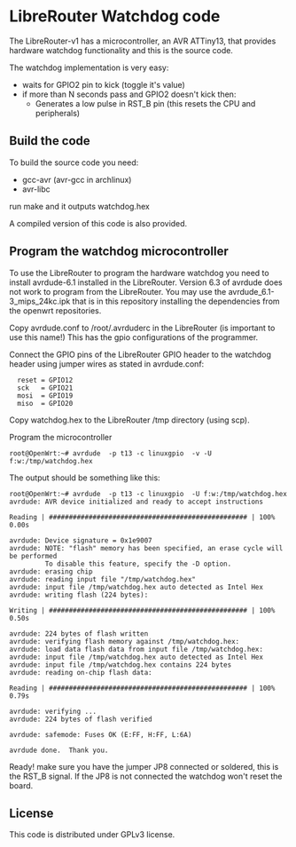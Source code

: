 # LibreRouter Watchdog code

The LibreRouter-v1 has a microcontroller, an AVR ATTiny13,
that provides hardware watchdog functionality and this is the source
code.

The watchdog implementation is very easy:
* waits for GPIO2 pin to kick (toggle it's value)
* if more than N seconds pass and GPIO2 doesn't kick then:
    * Generates a low pulse in RST_B pin (this resets the CPU and peripherals)

## Build the code

To build the source code you need:
* gcc-avr (avr-gcc in archlinux)
* avr-libc

run make and it outputs watchdog.hex

A compiled version of this code is also provided.

## Program the watchdog microcontroller

To use the LibreRouter to program the hardware watchdog you need to install
avrdude-6.1 installed in the LibreRouter. Version 6.3 of avrdude does not
work to program from the LibreRouter. You may use the avrdude_6.1-3_mips_24kc.ipk
that is in this repository installing the dependencies from the openwrt repositories.

Copy avrdude.conf to /root/.avrduderc in the LibreRouter (is important to use this name!)
This has the gpio configurations of the programmer.

Connect the GPIO pins of the LibreRouter GPIO header to the watchdog header
using jumper wires as stated in avrdude.conf:
```
  reset = GPIO12
  sck   = GPIO21
  mosi  = GPIO19
  miso  = GPIO20
```

Copy watchdog.hex to the LibreRouter /tmp directory (using scp).

Program the microcontroller
```
root@OpenWrt:~# avrdude  -p t13 -c linuxgpio  -v -U f:w:/tmp/watchdog.hex
```

The output should be something like this:

```
root@OpenWrt:~# avrdude  -p t13 -c linuxgpio  -U f:w:/tmp/watchdog.hex
avrdude: AVR device initialized and ready to accept instructions

Reading | ################################################## | 100% 0.00s

avrdude: Device signature = 0x1e9007
avrdude: NOTE: "flash" memory has been specified, an erase cycle will be performed
         To disable this feature, specify the -D option.
avrdude: erasing chip
avrdude: reading input file "/tmp/watchdog.hex"
avrdude: input file /tmp/watchdog.hex auto detected as Intel Hex
avrdude: writing flash (224 bytes):

Writing | ################################################## | 100% 0.50s

avrdude: 224 bytes of flash written
avrdude: verifying flash memory against /tmp/watchdog.hex:
avrdude: load data flash data from input file /tmp/watchdog.hex:
avrdude: input file /tmp/watchdog.hex auto detected as Intel Hex
avrdude: input file /tmp/watchdog.hex contains 224 bytes
avrdude: reading on-chip flash data:

Reading | ################################################## | 100% 0.79s

avrdude: verifying ...
avrdude: 224 bytes of flash verified

avrdude: safemode: Fuses OK (E:FF, H:FF, L:6A)

avrdude done.  Thank you.
```

Ready! make sure you have the jumper JP8 connected or soldered, this is 
the RST_B signal. If the JP8 is not connected the watchdog won't reset the 
board.


## License

This code is distributed under GPLv3 license.
